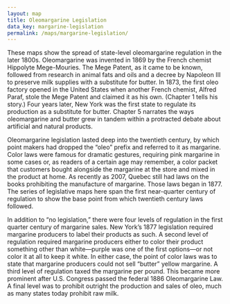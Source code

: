 ```yaml
---
layout: map
title: Oleomargarine Legislation
data_key: margarine-legislation
permalink: /maps/margarine-legislation/
---
```


These maps show the spread of state-level oleomargarine regulation
in the later 1800s. Oleomargarine was invented in 1869 by the French
chemist Hippolyte Mege-Mouries. The Mege Patent, as it came to be
known, followed from research in animal fats and oils and a decree
by Napoleon III to preserve milk supplies with a substitute for
butter. In 1873, the first oleo factory opened in the United States
when another French chemist, Alfred Paraf, stole the Mege Patent
and claimed it as his own. (Chapter 1 tells his story.) Four years
later, New York was the first state to regulate its production as
a substitute for butter. Chapter 5 narrates the ways oleomargarine
and butter grew in tandem within a protracted debate about artificial
and natural products.

Oleomargarine legislation lasted deep into the twentieth century,
by which point makers had dropped the “oleo” prefix and referred
to it as margarine. Color laws were famous for dramatic gestures,
requiring pink margarine in some cases or, as readers of a certain
age may remember, a color packet that customers bought alongside
the margarine at the store and mixed in the product at home. As
recently as 2007, Quebec still had laws on the books prohibiting
the manufacture of margarine. Those laws began in 1877. The
series of legislative maps here span the first near-quarter
century of regulation to show the base point from which twentieth
century laws followed.

In addition to “no legislation,” there were four levels of
regulation in the first quarter century of margarine sales.
New York’s 1877 legislation required margarine producers to label
their products as such. A second level of regulation required
margarine producers either to color their product something other
than white—purple was one of the first options—or not color it at
all to keep it white. In either case, the point of color laws was
to state that margarine producers could not sell “butter” yellow
margarine. A third level of regulation taxed the margarine per
pound. This became more prominent after U.S. Congress passed the
federal 1886 Oleomargarine Law. A final level was to prohibit
outright the production and sales of oleo, much as many states today
prohibit raw milk.
